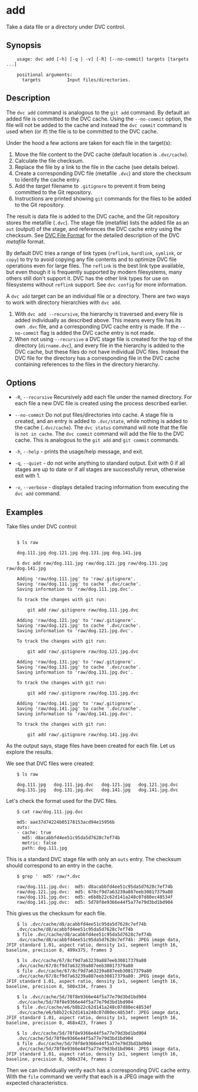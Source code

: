 # add

Take a data file or a directory under DVC control.

## Synopsis

```usage
    usage: dvc add [-h] [-q | -v] [-R] [--no-commit] targets [targets ...]

    positional arguments:
      targets          Input files/directories.

```

## Description

The `dvc add` command is analogous to the `git add` command.  By default an 
added file is committed to the DVC cache.  Using the `--no-commit` option, the
file will not be added to the cache and instead the `dvc commit` command is
used when (or if) the file is to be committed to the DVC cache.

Under the hood a few actions are taken for each file in the target(s):

1. Move the file content to the DVC cache (default location is `.dvc/cache`).
2. Calculate the file checksum.
3. Replace the file by a link to the file in the cache (see details below).
4. Create a corresponding DVC file (metafile `.dvc`) and store the checksum
  to identify the cache entry.
5. Add the _target_ filename to `.gitignore` to prevent it from being 
  committed to the Git repository.
6. Instructions are printed showing `git` commands for the files to be added to
  the Git repository.

The result is data file is added to the DVC cache, and the Git repository stores
the metafile (`.dvc`).  The stage file (metafile) lists the added file as an
`out` (output) of the stage, and references the DVC cache entry using the 
checksum.  See [DVC File Format](/doc/user-guide/dvc-file-format) for the 
detailed description of the DVC _metafile_ format.

By default DVC tries a range of link types (`reflink`, `hardlink`, `symlink`,
or `copy`) to try to avoid copying any file contents and to optimize DVC file 
operations even for large files. The `reflink` is the best link type available, 
but even though it is frequently supported by modern filesystems, many others 
still don't support it.  DVC has the other link types for use on filesystems 
without `reflink` support. See `dvc config` for more information.

A `dvc add` target can be an individual file or a directory.  There are two ways
to work with directory hierarchies with `dvc add`.

1. With `dvc add --recursive`, the hierarchy is traversed and every file is 
  added individually as described above.  This means every file has its own 
  `.dvc` file, and a corresponding DVC cache entry is made.  If the 
  `--no-commit` flag is added the DVC cache entry is not made.
2. When not using `--recursive` a DVC stage file is created for the top of 
  the directory (`dirname.dvc`), and every file in the hierarchy is added to the 
  DVC cache, but these files do not have individual DVC files.  Instead the DVC 
  file for the directory has a corresponding file in the DVC cache containing 
  references to the files in the directory hierarchy.

## Options

* `-R`, `--recursive`  Recursively add each file under the named directory.  For 
  each file a new DVC file is created using the process described earlier.

* `--no-commit` Do not put files/directories into cache. A stage file is created,
  and an entry is added to `.dvc/state`, while nothing is added to the
  cache (`.dvc/cache`).  The `dvc status` command will note that the file
  is `not in cache`.  The `dvc commit` command will add the file to 
  the DVC cache.  This is analogous to the `git add` and `git commit` commands.

* `-h`, `--help` - prints the usage/help message, and exit.

* `-q`, `--quiet` - do not write anything to standard output.  Exit with 0 if
  all stages are up to date or if all stages are successfully rerun, otherwise 
  exit with 1.

* `-v`, `--verbose` - displays detailed tracing information from executing the
  `dvc add` command.


## Examples

Take files under DVC control:

```dvc

    $ ls raw

    dog.111.jpg	dog.121.jpg	dog.131.jpg	dog.141.jpg

    $ dvc add raw/dog.111.jpg raw/dog.121.jpg raw/dog.131.jpg raw/dog.141.jpg

    Adding 'raw/dog.111.jpg' to 'raw/.gitignore'.
    Saving 'raw/dog.111.jpg' to cache '.dvc/cache'.
    Saving information to 'raw/dog.111.jpg.dvc'.

    To track the changes with git run:

    	git add raw/.gitignore raw/dog.111.jpg.dvc

    Adding 'raw/dog.121.jpg' to 'raw/.gitignore'.
    Saving 'raw/dog.121.jpg' to cache '.dvc/cache'.
    Saving information to 'raw/dog.121.jpg.dvc'.

    To track the changes with git run:

	    git add raw/.gitignore raw/dog.121.jpg.dvc

    Adding 'raw/dog.131.jpg' to 'raw/.gitignore'.
    Saving 'raw/dog.131.jpg' to cache '.dvc/cache'.
    Saving information to 'raw/dog.131.jpg.dvc'.

    To track the changes with git run:

	    git add raw/.gitignore raw/dog.131.jpg.dvc

    Adding 'raw/dog.141.jpg' to 'raw/.gitignore'.
    Saving 'raw/dog.141.jpg' to cache '.dvc/cache'.
    Saving information to 'raw/dog.141.jpg.dvc'.

    To track the changes with git run:

	    git add raw/.gitignore raw/dog.141.jpg.dvc
```

As the output says, stage files have been created for each file.  Let us explore
the results.

We see that DVC files were created:

```dvc
    $ ls raw
    
    dog.111.jpg   dog.111.jpg.dvc   dog.121.jpg   dog.121.jpg.dvc
    dog.131.jpg   dog.131.jpg.dvc   dog.141.jpg   dog.141.jpg.dvc
```

Let's check the format used for the DVC files.

```
    $ cat raw/dog.111.jpg.dvc 

    md5: aae37d74224b05178153acd94e15956b
    outs:
    - cache: true
      md5: d8acabbfd4ee51c95da5d7628c7ef74b
      metric: false
      path: dog.111.jpg
```

This is a standard DVC stage file with only an `outs` entry.  The checksum 
should correspond to an entry in the cache.

```dvc
    $ grep '  md5' raw/*.dvc

    raw/dog.111.jpg.dvc:  md5: d8acabbfd4ee51c95da5d7628c7ef74b
    raw/dog.121.jpg.dvc:  md5: 678cf9d7a63239a887eeb30817379a80
    raw/dog.131.jpg.dvc:  md5: e6b8b22c62d141a248c07d80ec48534f
    raw/dog.141.jpg.dvc:  md5: 5d78f8e9366e44f5a77e79d3bd1bd904
```

This gives us the checksum for each file.

```dvc
    $ ls .dvc/cache/d8/acabbfd4ee51c95da5d7628c7ef74b 
    .dvc/cache/d8/acabbfd4ee51c95da5d7628c7ef74b
    $ file .dvc/cache/d8/acabbfd4ee51c95da5d7628c7ef74b 
    .dvc/cache/d8/acabbfd4ee51c95da5d7628c7ef74b: JPEG image data, JFIF standard 1.01, aspect ratio, density 1x1, segment length 16, baseline, precision 8, 499x375, frames 3

    $ ls .dvc/cache/67/8cf9d7a63239a887eeb30817379a80 
    .dvc/cache/67/8cf9d7a63239a887eeb30817379a80
    $ file .dvc/cache/67/8cf9d7a63239a887eeb30817379a80 
    .dvc/cache/67/8cf9d7a63239a887eeb30817379a80: JPEG image data, JFIF standard 1.01, aspect ratio, density 1x1, segment length 16, baseline, precision 8, 500x334, frames 3

    $ ls .dvc/cache/5d/78f8e9366e44f5a77e79d3bd1bd904 
    .dvc/cache/5d/78f8e9366e44f5a77e79d3bd1bd904
    $ file .dvc/cache/e6/b8b22c62d141a248c07d80ec48534f 
    .dvc/cache/e6/b8b22c62d141a248c07d80ec48534f: JPEG image data, JFIF standard 1.01, aspect ratio, density 1x1, segment length 16, baseline, precision 8, 468x423, frames 3

    $ ls .dvc/cache/5d/78f8e9366e44f5a77e79d3bd1bd904 
    .dvc/cache/5d/78f8e9366e44f5a77e79d3bd1bd904
    $ file .dvc/cache/5d/78f8e9366e44f5a77e79d3bd1bd904 
    .dvc/cache/5d/78f8e9366e44f5a77e79d3bd1bd904: JPEG image data, JFIF standard 1.01, aspect ratio, density 1x1, segment length 16, baseline, precision 8, 500x374, frames 3

```

Then we can individually verify each has a corresponding DVC cache entry.  With
the `file` command we verify that each is a JPEG image with the expected 
characteristics.
